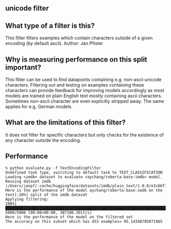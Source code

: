 ## unicode filter

## What type of a filter is this?

This filter filters examples which contain characters outside of a given encoding (by default ascii).
Author: Jan Pfister

## Why is measuring performance on this split important?
This filter can be used to find datapoints containing e.g. non-ascii unicode characters. Filtering out and testing on examples containing these characters can provide feedback for improving models accordingly as most models are trained on plain English text mostly containing ascii characters. Sometimes non-ascii character are even explicitly stripped away.
The same applies for e.g. German models.

## What are the limitations of this filter?
It does not filter for specific characters but only checks for the existence of any character outside the encoding.

## Performance
```
% python evaluate.py -f TextEncodingFilter
Undefined task type, switching to default task %s TEXT_CLASSIFICATION
Loading <imdb> dataset to evaluate <aychang/roberta-base-imdb> model.
Reusing dataset imdb (/Users/janpf/.cache/huggingface/datasets/imdb/plain_text/1.0.0/e3c66f1788a67a89c7058d97ff62b6c30531e05b549de56d3ab91891f0561f9a)
Here is the performance of the model aychang/roberta-base-imdb on the test[:20%] split of the imdb dataset
Applying filtering:
100%|███████████████████████████████████████████████████████████████████████████| 5000/5000 [00:00<00:00, 307180.50it/s]
Here is the performance of the model on the filtered set
The accuracy on this subset which has 453 examples= 95.14348785871965
```
